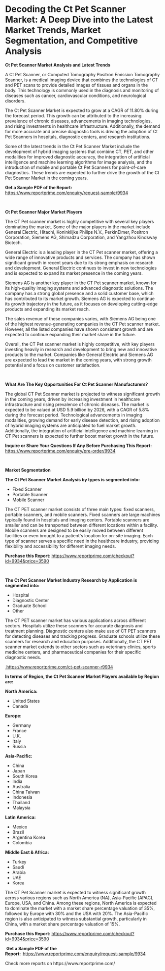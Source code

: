 <p><h1>Decoding the Ct Pet Scanner Market: A Deep Dive into the Latest Market Trends, Market Segmentation, and Competitive Analysis</h1></p><p><strong>Ct Pet Scanner Market Analysis and Latest Trends</strong></p>
<p><p>A Ct Pet Scanner, or Computed Tomography Positron Emission Tomography Scanner, is a medical imaging device that combines the technologies of CT and PET scans to provide detailed images of tissues and organs in the body. This technology is commonly used in the diagnosis and monitoring of diseases such as cancer, cardiovascular conditions, and neurological disorders.</p><p>The Ct Pet Scanner Market is expected to grow at a CAGR of 11.80% during the forecast period. This growth can be attributed to the increasing prevalence of chronic diseases, advancements in imaging technologies, and rising investments in healthcare infrastructure. Additionally, the demand for more accurate and precise diagnostic tools is driving the adoption of Ct Pet Scanners in hospitals, diagnostic centers, and research institutions.</p><p>Some of the latest trends in the Ct Pet Scanner Market include the development of hybrid imaging systems that combine CT, PET, and other modalities for improved diagnostic accuracy, the integration of artificial intelligence and machine learning algorithms for image analysis, and the introduction of mobile and portable Ct Pet Scanners for point-of-care diagnostics. These trends are expected to further drive the growth of the Ct Pet Scanner Market in the coming years.</p></p>
<p><strong>Get a Sample PDF of the Report:&nbsp;</strong> <a href="https://www.reportprime.com/enquiry/request-sample/9934">https://www.reportprime.com/enquiry/request-sample/9934</a></p>
<p>&nbsp;</p>
<p><strong>Ct Pet Scanner Major Market Players</strong></p>
<p><p>The CT Pet scanner market is highly competitive with several key players dominating the market. Some of the major players in the market include General Electric, Hitachi, Koninklijke Philips N.V., PerkinElmer, Positron Corporation, Siemens AG, Shimadzu Corporation, and Yangzhou Kindsway Biotech.</p><p>General Electric is a leading player in the CT Pet scanner market, offering a wide range of innovative products and services. The company has shown significant growth in recent years due to its strong emphasis on research and development. General Electric continues to invest in new technologies and is expected to expand its market presence in the coming years.</p><p>Siemens AG is another key player in the CT Pet scanner market, known for its high-quality imaging systems and advanced diagnostic solutions. The company has a strong global presence and a solid customer base, which has contributed to its market growth. Siemens AG is expected to continue its growth trajectory in the future, as it focuses on developing cutting-edge products and expanding its market reach.</p><p>The sales revenue of these companies varies, with Siemens AG being one of the highest revenue-generating companies in the CT Pet scanner market. However, all the listed companies have shown consistent growth and are expected to continue expanding their market share in the future.</p><p>Overall, the CT Pet scanner market is highly competitive, with key players investing heavily in research and development to bring new and innovative products to the market. Companies like General Electric and Siemens AG are expected to lead the market in the coming years, with strong growth potential and a focus on customer satisfaction.</p></p>
<p>&nbsp;</p>
<p><strong>What Are The Key Opportunities For Ct Pet Scanner Manufacturers?</strong></p>
<p><p>The global CT Pet Scanner market is projected to witness significant growth in the coming years, driven by increasing investment in healthcare infrastructure and rising prevalence of chronic diseases. The market is expected to be valued at USD 5.9 billion by 2026, with a CAGR of 5.8% during the forecast period. Technological advancements in imaging modalities, growing demand for early disease detection, and rising adoption of hybrid imaging systems are anticipated to fuel market growth. Additionally, the integration of artificial intelligence and machine learning in CT Pet scanners is expected to further boost market growth in the future.</p></p>
<p><strong>Inquire or Share Your Questions If Any Before Purchasing This Report:</strong> <a href="https://www.reportprime.com/enquiry/pre-order/9934">https://www.reportprime.com/enquiry/pre-order/9934</a></p>
<p>&nbsp;</p>
<p><strong>Market Segmentation</strong></p>
<p><strong>The Ct Pet Scanner Market Analysis by types is segmented into:</strong></p>
<p><ul><li>Fixed Scanner</li><li>Portable Scanner</li><li>Mobile Scanner</li></ul></p>
<p><p>The CT PET scanner market consists of three main types: fixed scanners, portable scanners, and mobile scanners. Fixed scanners are large machines typically found in hospitals and imaging centers. Portable scanners are smaller and can be transported between different locations within a facility. Mobile scanners are designed to be easily moved between different facilities or even brought to a patient's location for on-site imaging. Each type of scanner serves a specific need in the healthcare industry, providing flexibility and accessibility for different imaging needs.</p></p>
<p><strong>Purchase this Report:&nbsp;</strong><a href="https://www.reportprime.com/checkout?id=9934&price=3590">https://www.reportprime.com/checkout?id=9934&price=3590</a></p>
<p>&nbsp;</p>
<p><strong>The Ct Pet Scanner Market Industry Research by Application is segmented into:</strong></p>
<p><ul><li>Hospital</li><li>Diagnostic Center</li><li>Graduate School</li><li>Other</li></ul></p>
<p><p>The CT PET scanner market has various applications across different sectors. Hospitals utilize these scanners for accurate diagnosis and treatment planning. Diagnostic centers also make use of CT PET scanners for detecting diseases and tracking progress. Graduate schools utilize these scanners for research and education purposes. Additionally, the CT PET scanner market extends to other sectors such as veterinary clinics, sports medicine centers, and pharmaceutical companies for their specific diagnostic needs.</p></p>
<p><a href="https://www.reportprime.com/ct-pet-scanner-r9934">&nbsp;https://www.reportprime.com/ct-pet-scanner-r9934</a></p>
<p><strong>In terms of Region, the Ct Pet Scanner Market Players available by Region are:</strong></p>
<p>
    <p> <strong> North America: </strong>
        <ul>
            <li>United States</li>
            <li>Canada</li>
        </ul>
        </p> 
    <p> <strong> Europe: </strong>
        <ul>
            <li>Germany</li>
            <li>France</li>
            <li>U.K.</li>
            <li>Italy</li>
            <li>Russia</li>
        </ul>
        </p> 
    <p> <strong> Asia-Pacific: </strong>
        <ul>
            <li>China</li>
            <li>Japan</li>
            <li>South Korea</li>
            <li>India</li>
            <li>Australia</li>
            <li>China Taiwan</li>
            <li>Indonesia</li>
            <li>Thailand</li>
            <li>Malaysia</li>
        </ul>
        </p> 
    <p> <strong> Latin America: </strong>
        <ul>
            <li>Mexico</li>
            <li>Brazil</li>
            <li>Argentina Korea</li>
            <li>Colombia</li>
        </ul>
        </p> 
    <p> <strong> Middle East & Africa: </strong>
        <ul>
            <li>Turkey</li>
            <li>Saudi</li>
            <li>Arabia</li>
            <li>UAE</li>
            <li>Korea</li>
        </ul>
    </p>
    </p>
<p><p>The CT Pet Scanner market is expected to witness significant growth across various regions such as North America (NA), Asia-Pacific (APAC), Europe, USA, and China. Among these regions, North America is expected to dominate the market with a market share percentage valuation of 35%, followed by Europe with 30% and the USA with 20%. The Asia-Pacific region is also anticipated to witness substantial growth, particularly in China, with a market share percentage valuation of 15%.</p></p>
<p><strong>Purchase this Report: </strong><a href="https://www.reportprime.com/checkout?id=9934&price=3590">https://www.reportprime.com/checkout?id=9934&price=3590</a></p>
<p>&nbsp;<strong>Get a Sample PDF of the Report:&nbsp;&nbsp;</strong><a href="https://www.reportprime.com/enquiry/request-sample/9934">https://www.reportprime.com/enquiry/request-sample/9934</a></p>
<p><strong></strong></p>
<p>Check more reports on https://www.reportprime.com/</p>